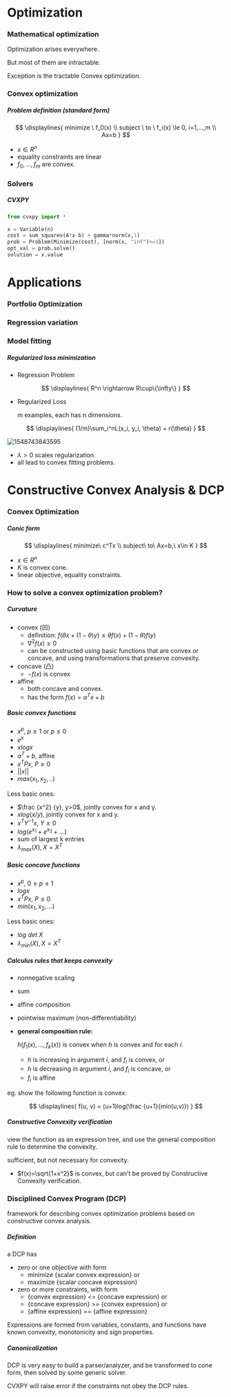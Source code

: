 # Optimization

### Mathematical optimization

Optimization arises everywhere.

But most of them are intractable.

Exception is the tractable Convex optimization.


### Convex optimization

##### Problem definition (standard form)


$$
\displaylines{
minimize \ f_0(x) \\
subject \ to \ f_i(x) \le 0, i=1,...,m \\
Ax=b
}
$$


- $x \in R^n$
- equality constraints are linear
- $f_0, ..., f_m$ are convex.


### Solvers

##### CVXPY

```python
from cvxpy import *

x = Variable(n)
cost = sum_squares(A*x-b) + gamma*norm(x,1)
prob = Problem(Minimize(cost), [norm(x, "inf")<=1])
opt_val = prob.solve()
solution = x.value
```


# Applications

### Portfolio Optimization


### Regression variation


### Model fitting

##### Regularized loss minimization

* Regression Problem
  

$$
\displaylines{
  R^n \rightarrow R\cup\{\infty\}
}
$$


* Regularized Loss

  m examples, each has n dimensions.
  

$$
\displaylines{
  (1/m)\sum_i^nL(x_i, y_i, \theta) + r(\theta)
}
$$


  ![1548743843595](C:\Users\hawke\AppData\Roaming\Typora\typora-user-images\1548743843595.png)

  * $\lambda > 0$ scales regularization.
  * all lead to convex fitting problems.


# Constructive Convex Analysis & DCP

### Convex Optimization

##### Conic form


$$
\displaylines{
minimize\ c^Tx \\
subject\ to\ Ax=b,\ x\in K
}
$$


- $x \in  R^n$
- $K$ is convex cone.
- linear objective, equality constraints.

### How to solve a convex optimization problem?

##### Curvature

- convex (凹)
  - definition: $f(\theta x+(1-\theta)y) \le \theta f(x)+(1-\theta)f(y)$
  - $\nabla^2f(x)\ge0$
  - can be constructed using basic functions that are convex or concave, and using transformations that preserve convexity.
- concave (凸)
  - $-f(x)$ is convex
- affine
  - both concave and convex.
  - has the form $f(x) = a^Tx+b$


##### Basic convex functions

- $x^p,\ p\ge1\ or\ p\le 0$
- $e^x$
- $xlogx$
- $a^T+b$, affine
- $x^TPx,\ P\ge0$
- $||x||$
- $max(x_1, x_2, ..)$

Less basic ones:

- $\frac {x^2} {y}, y>0$, jointly convex for x and y.
- $xlog(x/y)$, jointly convex for x and y. 
- $x^TY^{-1}x,\ Y\ge0$
- $log(e^{x_1}+e^{x_2}+...)$
- sum of largest k entries
- $\lambda_{max}(X), X=X^T$


##### Basic concave functions

- $x^p,\ 0 \le p\le 1$
- $logx$
- $x^TPx,\ P\le0$
- $min(x_1, x_2, ...)$

Less basic ones:

- $log\ det\ X$
- $\lambda_{min}(X), X=X^T$


##### Calculus rules that keeps convexity

- nonnegative scaling

- sum

- affine composition

- pointwise maximum (non-differentiability)

- **general composition rule:**

  $h(f_1(x), ..., f_k(x))$ is convex when $h$ is convex and for each $i$:

  - $h$ is increasing in argument $i$, and $f_i$ is convex, or
  - $h$ is decreasing in argument $i$, and $f_i$ is concave, or
  - $f_i$ is affine


eg. show the following function is convex:

$$
\displaylines{
f(u, v) = (u+1)log(\frac {u+1}{min(u,v)})
}
$$


##### Constructive Convexity verification

view the function as an expression tree, and use the general composition rule to determine the convexity.

sufficient, but not necessary for convexity.

- $f(x)=\sqrt{1+x^2}$ is convex, but can't be proved by Constructive Convexity verification.


### Disciplined Convex Program (DCP)

framework for describing convex optimization problems based on constructive convex analysis.

##### Definition

a DCP has

- zero or one objective with form
  - minimize {scalar convex expression} or
  - maximize {scalar concave expression}
- zero or more constraints, with form
  - {convex expression} <= {concave expression} or
  - {concave expression} >= {convex expression} or
  - {affine expression} == {affine expression} 

Expressions are formed from variables, constants, and functions have known convexity, monotonicity and sign properties.

##### Canonicalization

DCP is very easy to build a parser/analyzer, and be transformed to cone form, then solved by some generic solver.

CVXPY will raise error if the constraints not obey the DCP rules.


